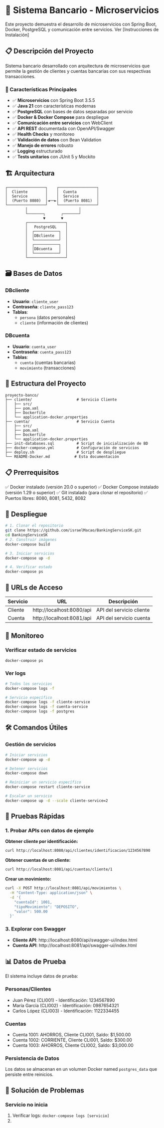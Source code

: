 # 🏦 Sistema Bancario - Microservicios

Este proyecto demuestra el desarrollo de microservicios con Spring Boot, Docker, PostgreSQL y comunicación entre servicios. Ver [Instrucciones de Instalación]

## 📋 Descripción del Proyecto

Sistema bancario desarrollado con arquitectura de microservicios que permite la gestión de clientes y cuentas bancarias con sus respectivas transacciones.

### 🎯 Características Principales

- ✅ **Microservicios** con Spring Boot 3.5.5
- ✅ **Java 21** con características modernas
- ✅ **PostgreSQL** con bases de datos separadas por servicio
- ✅ **Docker & Docker Compose** para despliegue
- ✅ **Comunicación entre servicios** con WebClient
- ✅ **API REST** documentada con OpenAPI/Swagger
- ✅ **Health Checks** y monitoreo
- ✅ **Validación de datos** con Bean Validation
- ✅ **Manejo de errores** robusto
- ✅ **Logging** estructurado
- ✅ **Tests unitarios** con JUnit 5 y Mockito

## 🏗️ Arquitectura

```
┌─────────────────┐    ┌─────────────────┐
│  Cliente        │    │  Cuenta         │
│  Service        │    │  Service        │
│  (Puerto 8080)  │◄──►│  (Puerto 8081)  │
└─────────────────┘    └─────────────────┘
         │                       │
         └───────┐       ┌───────┘
                 ▼       ▼
         ┌─────────────────┐
         │   PostgreSQL    │
         │  ┌───────────┐  │
         │  │DBcliente  │  │
         │  └───────────┘  │
         │  ┌───────────┐  │
         │  │DBcuenta   │  │
         │  └───────────┘  │
         └─────────────────┘
```

## 🗃️ Bases de Datos

### DBcliente
- **Usuario**: `cliente_user`
- **Contraseña**: `cliente_pass123`
- **Tablas**: 
  - `persona` (datos personales)
  - `cliente` (información de clientes)

### DBcuenta
- **Usuario**: `cuenta_user`
- **Contraseña**: `cuenta_pass123`
- **Tablas**:
  - `cuenta` (cuentas bancarias)
  - `movimiento` (transacciones)

## 📁 Estructura del Proyecto

```
proyecto-banco/
├── cliente/                    # Servicio Cliente
│   ├── src/
│   ├── pom.xml
│   ├── Dockerfile
│   └── application-docker.properties
├── cuenta/                     # Servicio Cuenta
│   ├── src/
│   ├── pom.xml
│   ├── Dockerfile
│   └── application-docker.properties
├── init-databases.sql          # Script de inicialización de BD
├── docker-compose.yml          # Configuración de servicios
├── deploy.sh                   # Script de despliegue
└── README-Docker.md           # Esta documentación
```

## 📋 Prerrequisitos
✅ Docker instalado (versión 20.0 o superior)
✅ Docker Compose instalado (versión 1.29 o superior)
✅ Git instalado (para clonar el repositorio)
✅ Puertos libres: 8080, 8081, 5432, 8082

## 🚀 Despliegue

```bash
# 1. Clonar el repositorio
git clone https://github.com/israelMacao/BankingServiceSK.git
cd BankingServiceSK
# 2. Construir imágenes
docker-compose build

# 3. Iniciar servicios
docker-compose up -d

# 4. Verificar estado
docker-compose ps
```

## 🔗 URLs de Acceso

| Servicio | URL | Descripción |
|----------|-----|-------------|
| Cliente | http://localhost:8080/api | API del servicio cliente |
| Cuenta | http://localhost:8081/api | API del servicio cuenta |

## 🏥 Monitoreo

### Verificar estado de servicios
```bash
docker-compose ps
```

### Ver logs
```bash
# Todos los servicios
docker-compose logs -f

# Servicio específico
docker-compose logs -f cliente-service
docker-compose logs -f cuenta-service
docker-compose logs -f postgres
```


## 🛠️ Comandos Útiles

### Gestión de servicios
```bash
# Iniciar servicios
docker-compose up -d

# Detener servicios
docker-compose down

# Reiniciar un servicio específico
docker-compose restart cliente-service

# Escalar un servicio
docker-compose up -d --scale cliente-service=2
```

## 🧪 Pruebas Rápidas 

### 1. Probar APIs con datos de ejemplo

**Obtener cliente por identificación:**
```bash
curl http://localhost:8080/api/clientes/identificacion/1234567890
```

**Obtener cuentas de un cliente:**
```bash
curl http://localhost:8081/api/cuentas/cliente/1
```

**Crear un movimiento:**
```bash
curl -X POST http://localhost:8081/api/movimientos \
  -H "Content-Type: application/json" \
  -d '{
    "cuentaId": 1001,
    "tipoMovimiento": "DEPOSITO",
    "valor": 500.00
  }'
```

### 3. Explorar con Swagger
- **Cliente API**: http://localhost:8080/api/swagger-ui/index.html
- **Cuenta API**: http://localhost:8081/api/swagger-ui/index.html

## 📊 Datos de Prueba

El sistema incluye datos de prueba:

### Personas/Clientes
- Juan Pérez (CLI001) - Identificación: 1234567890
- María García (CLI002) - Identificación: 0987654321
- Carlos López (CLI003) - Identificación: 1122334455

### Cuentas
- Cuenta 1001: AHORROS, Cliente CLI001, Saldo: $1,500.00
- Cuenta 1002: CORRIENTE, Cliente CLI001, Saldo: $300.00
- Cuenta 1003: AHORROS, Cliente CLI002, Saldo: $3,000.00


### Persistencia de Datos
Los datos se almacenan en un volumen Docker named `postgres_data` que persiste entre reinicios.

## 🚨 Solución de Problemas

### Servicio no inicia
1. Verificar logs: `docker-compose logs [servicio]`
2.
